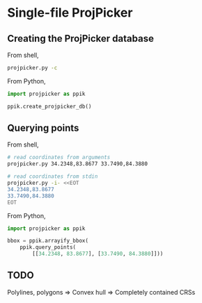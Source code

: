 # Single-file ProjPicker

## Creating the ProjPicker database

From shell,
```bash
projpicker.py -c
```

From Python,
```python
import projpicker as ppik

ppik.create_projpicker_db()
```

## Querying points

From shell,
```bash
# read coordinates from arguments
projpicker.py 34.2348,83.8677 33.7490,84.3880

# read coordinates from stdin
projpicker.py -i- <<EOT
34.2348,83.8677
33.7490,84.3880
EOT
```

From Python,
```python
import projpicker as ppik

bbox = ppik.arrayify_bbox(
	ppik.query_points(
		[[34.2348, 83.8677], [33.7490, 84.3880]]))
```

## TODO

Polylines, polygons => Convex hull => Completely contained CRSs
